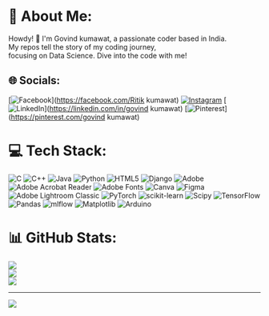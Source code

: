 # 💫 About Me:
Howdy! 👋 I'm Govind kumawat, a passionate coder based in India.<br> My repos tell the story of my coding journey, <br>focusing on Data Science. Dive into the code with me!


## 🌐 Socials:
[![Facebook](https://img.shields.io/badge/Facebook-%231877F2.svg?logo=Facebook&logoColor=white)](https://facebook.com/Ritik kumawat) [![Instagram](https://img.shields.io/badge/Instagram-%23E4405F.svg?logo=Instagram&logoColor=white)](https://instagram.com/kmt_govind) [![LinkedIn](https://img.shields.io/badge/LinkedIn-%230077B5.svg?logo=linkedin&logoColor=white)](https://linkedin.com/in/govind kumawat) [![Pinterest](https://img.shields.io/badge/Pinterest-%23E60023.svg?logo=Pinterest&logoColor=white)](https://pinterest.com/govind kumawat) 

# 💻 Tech Stack:
![C](https://img.shields.io/badge/c-%2300599C.svg?style=for-the-badge&logo=c&logoColor=white) ![C++](https://img.shields.io/badge/c++-%2300599C.svg?style=for-the-badge&logo=c%2B%2B&logoColor=white) ![Java](https://img.shields.io/badge/java-%23ED8B00.svg?style=for-the-badge&logo=openjdk&logoColor=white) ![Python](https://img.shields.io/badge/python-3670A0?style=for-the-badge&logo=python&logoColor=ffdd54) ![HTML5](https://img.shields.io/badge/html5-%23E34F26.svg?style=for-the-badge&logo=html5&logoColor=white) ![Django](https://img.shields.io/badge/django-%23092E20.svg?style=for-the-badge&logo=django&logoColor=white) ![Adobe](https://img.shields.io/badge/adobe-%23FF0000.svg?style=for-the-badge&logo=adobe&logoColor=white) ![Adobe Acrobat Reader](https://img.shields.io/badge/Adobe%20Acrobat%20Reader-EC1C24.svg?style=for-the-badge&logo=Adobe%20Acrobat%20Reader&logoColor=white) ![Adobe Fonts](https://img.shields.io/badge/Adobe%20Fonts-000B1D.svg?style=for-the-badge&logo=Adobe%20Fonts&logoColor=white) ![Canva](https://img.shields.io/badge/Canva-%2300C4CC.svg?style=for-the-badge&logo=Canva&logoColor=white) ![Figma](https://img.shields.io/badge/figma-%23F24E1E.svg?style=for-the-badge&logo=figma&logoColor=white) ![Adobe Lightroom Classic](https://img.shields.io/badge/Adobe%20Lightroom%20Classic-31A8FF.svg?style=for-the-badge&logo=Adobe%20Lightroom%20Classic&logoColor=white) ![PyTorch](https://img.shields.io/badge/PyTorch-%23EE4C2C.svg?style=for-the-badge&logo=PyTorch&logoColor=white) ![scikit-learn](https://img.shields.io/badge/scikit--learn-%23F7931E.svg?style=for-the-badge&logo=scikit-learn&logoColor=white) ![Scipy](https://img.shields.io/badge/SciPy-%230C55A5.svg?style=for-the-badge&logo=scipy&logoColor=%white) ![TensorFlow](https://img.shields.io/badge/TensorFlow-%23FF6F00.svg?style=for-the-badge&logo=TensorFlow&logoColor=white) ![Pandas](https://img.shields.io/badge/pandas-%23150458.svg?style=for-the-badge&logo=pandas&logoColor=white) ![mlflow](https://img.shields.io/badge/mlflow-%23d9ead3.svg?style=for-the-badge&logo=numpy&logoColor=blue) ![Matplotlib](https://img.shields.io/badge/Matplotlib-%23ffffff.svg?style=for-the-badge&logo=Matplotlib&logoColor=black) ![Arduino](https://img.shields.io/badge/-Arduino-00979D?style=for-the-badge&logo=Arduino&logoColor=white)
# 📊 GitHub Stats:
![](https://github-readme-stats.vercel.app/api?username=govind-kumawat2002&theme=dark&hide_border=false&include_all_commits=true&count_private=true)<br/>
![](https://github-readme-streak-stats.herokuapp.com/?user=govind-kumawat2002&theme=dark&hide_border=false)<br/>
![](https://github-readme-stats.vercel.app/api/top-langs/?username=govind-kumawat2002&theme=dark&hide_border=false&include_all_commits=true&count_private=true&layout=compact)

---
[![](https://visitcount.itsvg.in/api?id=govind-kumawat2002&icon=0&color=0)](https://visitcount.itsvg.in)

<!-- Proudly created with GPRM ( https://gprm.itsvg.in ) -->
